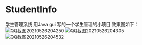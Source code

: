# StudentInfo
学生管理系统
用Java gui 写的一个学生管理的小项目
效果图如下：
![QQ截图20210526204250](https://user-images.githubusercontent.com/84662291/119661950-6aeeb280-be63-11eb-98b5-642ed718e9cc.png)
![QQ截图20210526204305](https://user-images.githubusercontent.com/84662291/119661956-6cb87600-be63-11eb-9963-b3dc33ca8852.png)
![QQ截图20210526204532](https://user-images.githubusercontent.com/84662291/119661960-6d510c80-be63-11eb-8744-00b5f09a05e5.png)

